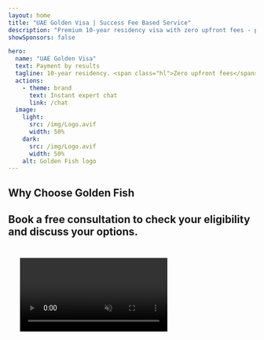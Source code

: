 ```yaml
---
layout: home
title: "UAE Golden Visa | Success Fee Based Service"
description: "Premium 10-year residency visa with zero upfront fees - pay only after approval. Full application management with 98% success rate. Free renewal service, government fees only."
showSponsors: false

hero:
  name: "UAE Golden Visa"
  text: Payment by results
  tagline: 10-year residency. <span class="hl">Zero upfront fees</span> - pay only after approval. 98% success rate.
  actions:
    - theme: brand
      text: Instant expert chat
      link: /chat
  image:
    light:
      src: /img/Logo.avif
      width: 50%
    dark:
      src: /img/Logo.avif
      width: 50%
    alt: Golden Fish logo
---
```


<FeatureCards :features="[
  {
    title: 'UAE Golden Visa Benefits',
    items: [
      '10-year validity with the option for renewal upon maintaining qualifying conditions',
      '**No need to enter UAE every 6 months**',
      '100% business ownership permitted',
      'Sponsor family members and unlimited domestic staff',
      'Children sponsorship up to age 25',
      'Parents sponsorship included',
      'No sponsor or employer is required'
    ],
    linkText: 'Learn more',
    link: '../../company-registration/golden-visa#key-benefits-of-the-uae-golden-visa',
    icon: {
      light: '/img/iStock-1785818081.avif',
      dark: '/img/iStock-1203821481.avif',
      alt: 'Visa Services',
      width: '100%'
    }
  },
  {
    title: 'How to Get UAE Golden Visa',
    // details: 'Choose your qualification path:',
    items: [
      'AED 2M investment in UAE properties',
      'AED 2M deposit in UAE investment funds',
      'Business with AED 2M capital',
      'AED 250K annual FTA contribution',
      'Skilled Professionals',
      'Geniuses of talent'
    ],
    linkText: 'Learn more',
    link: '../../company-registration/golden-visa#uae-golden-visa-eligibility-and-requirements',
    icon: {
      light: '/img/iStock-1333000394.avif',
      dark: '/img/iStock-584576538.avif',
      alt: 'Visa Services',
      width: '10%'
    }
  },
  {
    title: 'Golden Visa Process',
    bullet: '✓',
    items: [
      'Initial eligibility assessment',
      'Document preparation and verification',
      'Medical examination and biometrics',
      'Application Submission and Processing',
      'Emirates ID and visa issuance',
      'Family visa sponsorship (optional)'
    ],
    linkText: 'Learn more',
    link: '../../company-registration/golden-visa#uae-golden-visa-application-process',
    icon: {
      light: '/img/ILONMASKID.webp',
      dark: '/img/ILONMASKID.webp',
      alt: 'Visa Services',
      width: '100%'
    }
  }
]" />

## Why Choose Golden Fish

<BenefitsList :features="[
  {
    icon: '💰',
    title: 'Success-Based Fees',
    text: '**No payment until your Golden Visa is approved.** Complete transparency with no hidden costs.'
  },
  {
    icon: '📈',
    title: 'Proven Success Rate',
    text: '98% approval rate with hundreds of Golden Visas issued through our premium processing.'
  },
  {
    icon: '📋',
    title: 'Complete Management',
    text: 'End-to-end handling from documentation to visa issuance, taking care of all details.'
  },
  {
    icon: '👨‍💼',
    title: 'Local UAE Expertise',
    text: 'Dedicated specialists in Dubai provide expert guidance through every step of the process.'
  },
  {
    icon: '🔍',
    title: 'Premium Processing',
    text: 'Direct communication with authorities and fast-track channels for quicker approvals.'
  },
  {
    icon: '🔄',
    title: 'Renewal Support',
    text: 'Complimentary visa renewal assistance with **zero agency fees** - government charges only.'
  }
]" />

## Book a free consultation to check your eligibility and discuss your options.

<video  autoplay muted playsinline style="padding: 24px" >
  <source src="/img/iStock-2185912341.mp4" type="video/mp4">
</video>

<ContactFormModalNav buttonText="Speak to an expert" formStyle="display: block; margin: 1rem auto;"/>

<!-- <ImageGrid :images="[
  { src: '/img/ILONMASKID.webp', href: './immigration.md', alt: 'UAE Immigration' },
  { src: '/img/ILONMASKID.webp', href: './immigration.md', alt: 'UAE Immigration' },
]"/> -->
